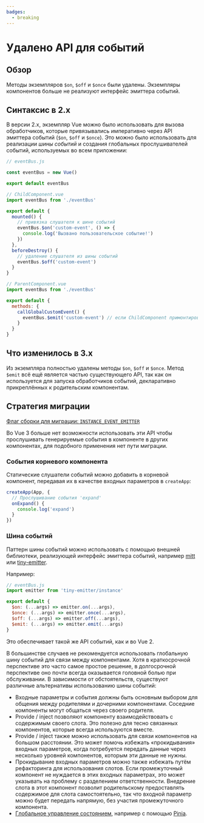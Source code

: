 ```yaml
---
badges:
  - breaking
---
```


# Удалено API для событий <MigrationBadges :badges="$frontmatter.badges" />

## Обзор

Методы экземпляров `$on`, `$off` и `$once` были удалены. Экземпляры компонентов больше не реализуют интерфейс эмиттера событий.

## Синтаксис в 2.x

В версии 2.x, экземпляр Vue можно было использовать для вызова обработчиков, которые привязывались императивно через API эмиттера событий (`$on`, `$off` и `$once`). Это можно было использовать для реализации _шины событий_ и создания глобальных прослушивателей событий, используемых во всем приложении:

```js
// eventBus.js

const eventBus = new Vue()

export default eventBus
```

```js
// ChildComponent.vue
import eventBus from './eventBus'

export default {
  mounted() {
    // привязка слушателя к шине событий
    eventBus.$on('custom-event', () => {
      console.log('Вызвано пользовательское событие!')
    })
  },
  beforeDestroy() {
    // удаление слушателя из шины событий
    eventBus.$off('custom-event')
  }
}
```

```js
// ParentComponent.vue
import eventBus from './eventBus'

export default {
  methods: {
    callGlobalCustomEvent() {
      eventBus.$emit('custom-event') // если ChildComponent примонтирован, то появится сообщение в консоли
    }
  }
}
```

## Что изменилось в 3.x

Из экземпляра полностью удалены методы `$on`, `$off` и `$once`. Метод `$emit` всё ещё является частью существующего API, так как он используется для запуска обработчиков событий, декларативно прикреплённых к родительским компонентам.

## Стратегия миграции

[Флаг сборки для миграции: `INSTANCE_EVENT_EMITTER`](../migration-build.html#compat-configuration)

Во Vue 3 больше нет возможности использовать эти API чтобы прослушивать генерируемые события в компоненте в других компонентах, для подобного применения нет пути миграции.

### События корневого компонента

Статические слушатели событий можно добавить в корневой компонент, передавая их в качестве входных параметров в `createApp`:

```js
createApp(App, {
  // Прослушивание события 'expand'
  onExpand() {
    console.log('expand')
  }
})
```

### Шина событий

Паттерн шины событий можно использовать с помощью внешней библиотеки, реализующей интерфейс эмиттера событий, например [mitt](https://github.com/developit/mitt) или [tiny-emitter](https://github.com/scottcorgan/tiny-emitter).

Например:

```js
// eventBus.js
import emitter from 'tiny-emitter/instance'

export default {
  $on: (...args) => emitter.on(...args),
  $once: (...args) => emitter.once(...args),
  $off: (...args) => emitter.off(...args),
  $emit: (...args) => emitter.emit(...args)
}
```

Это обеспечивает такой же API событий, как и во Vue 2.

В большинстве случаев не рекомендуется использовать глобальную шину событий для связи между компонентами. Хотя в краткосрочной перспективе это часто самое простое решение, в долгосрочной перспективе оно почти всегда оказывается головной болью при обслуживании. В зависимости от обстоятельств, существуют различные альтернативы использованию шины событий:

* Входные параметры и события должны быть основным выбором для общения между родителями и дочерними компонентами. Соседние компоненты могут общаться через своего родителя.
* Provide / inject позволяют компоненту взаимодействовать с содержимым своего слота. Это полезно для тесно связанных компонентов, которые всегда используются вместе.
* Provide / inject также можно использовать для связи компонентов на большом расстоянии. Это может помочь избежать «прокидывания» входных параметров, когда потребуется передать данные через несколько уровней компонентов, которым эти данные не нужны.
* Прокидывание входных параметров можно также избежать путём рефакторинга для использования слотов. Если промежуточный компонент не нуждается в этих входных параметрах, это может указывать на проблему с разделением ответственности. Внедрение слота в этот компонент позволит родительскому предоставлять содержимое для слота самостоятельно, так что входной параметр можно будет передать напрямую, без участия промежуточного компонента.
* [Глобальное управление состоянием](https://ru.vuejs.org/guide/scaling-up/state-management.html), например с помощью [Pinia](https://pinia.vuejs.org/).
